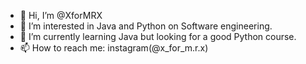 - 👋 Hi, I’m @XforMRX
- 👀 I’m interested in Java and Python on Software engineering.
- 🌱 I’m currently learning Java but looking for a good Python course.
- 📫 How to reach me: instagram(@x_for_m.r.x)

<!---
XforMRX/XforMRX is a ✨ special ✨ repository because its `README.md` (this file) appears on your GitHub profile.
You can click the Preview link to take a look at your changes.
--->
